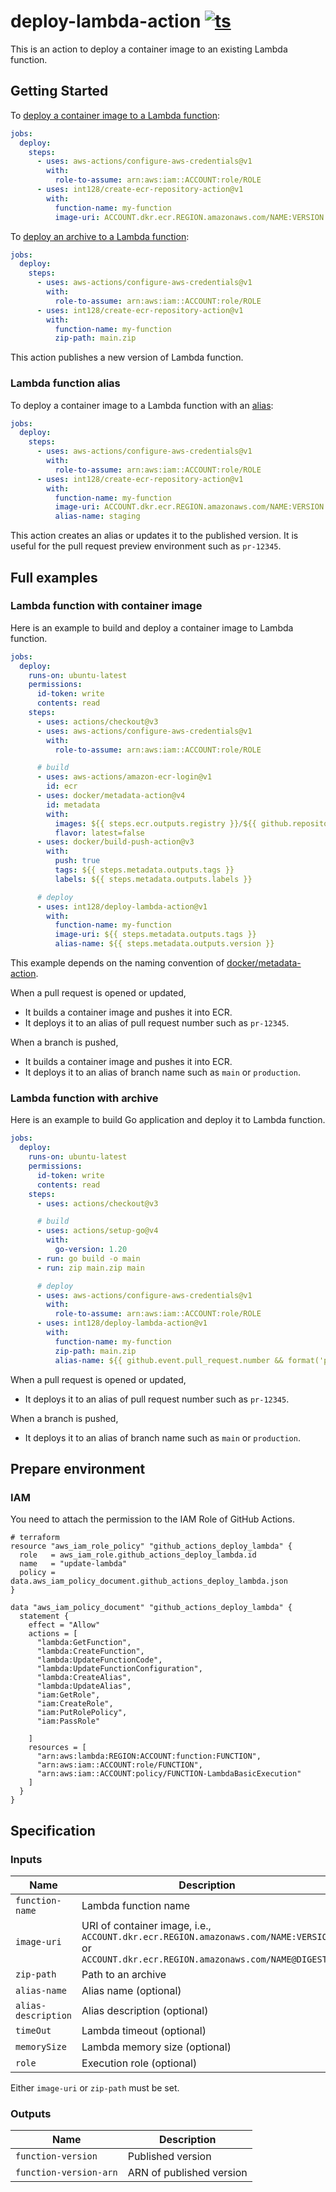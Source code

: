 # deploy-lambda-action [![ts](https://github.com/lampvux/deploy-lambda-action/actions/workflows/ts.yaml/badge.svg)](https://github.com/lampvux/deploy-lambda-action/actions/workflows/ts.yaml)

This is an action to deploy a container image to an existing Lambda function.

## Getting Started

To [deploy a container image to a Lambda function](https://docs.aws.amazon.com/lambda/latest/dg/gettingstarted-images.html):

```yaml
jobs:
  deploy:
    steps:
      - uses: aws-actions/configure-aws-credentials@v1
        with:
          role-to-assume: arn:aws:iam::ACCOUNT:role/ROLE
      - uses: int128/create-ecr-repository-action@v1
        with:
          function-name: my-function
          image-uri: ACCOUNT.dkr.ecr.REGION.amazonaws.com/NAME:VERSION
```

To [deploy an archive to a Lambda function](https://docs.aws.amazon.com/lambda/latest/dg/configuration-function-zip.html):

```yaml
jobs:
  deploy:
    steps:
      - uses: aws-actions/configure-aws-credentials@v1
        with:
          role-to-assume: arn:aws:iam::ACCOUNT:role/ROLE
      - uses: int128/create-ecr-repository-action@v1
        with:
          function-name: my-function
          zip-path: main.zip
```

This action publishes a new version of Lambda function.

### Lambda function alias

To deploy a container image to a Lambda function with an [alias](https://docs.aws.amazon.com/lambda/latest/dg/configuration-aliases.html):

```yaml
jobs:
  deploy:
    steps:
      - uses: aws-actions/configure-aws-credentials@v1
        with:
          role-to-assume: arn:aws:iam::ACCOUNT:role/ROLE
      - uses: int128/create-ecr-repository-action@v1
        with:
          function-name: my-function
          image-uri: ACCOUNT.dkr.ecr.REGION.amazonaws.com/NAME:VERSION
          alias-name: staging
```

This action creates an alias or updates it to the published version.
It is useful for the pull request preview environment such as `pr-12345`.

## Full examples

### Lambda function with container image

Here is an example to build and deploy a container image to Lambda function.

```yaml
jobs:
  deploy:
    runs-on: ubuntu-latest
    permissions:
      id-token: write
      contents: read
    steps:
      - uses: actions/checkout@v3
      - uses: aws-actions/configure-aws-credentials@v1
        with:
          role-to-assume: arn:aws:iam::ACCOUNT:role/ROLE

      # build
      - uses: aws-actions/amazon-ecr-login@v1
        id: ecr
      - uses: docker/metadata-action@v4
        id: metadata
        with:
          images: ${{ steps.ecr.outputs.registry }}/${{ github.repository }}
          flavor: latest=false
      - uses: docker/build-push-action@v3
        with:
          push: true
          tags: ${{ steps.metadata.outputs.tags }}
          labels: ${{ steps.metadata.outputs.labels }}

      # deploy
      - uses: int128/deploy-lambda-action@v1
        with:
          function-name: my-function
          image-uri: ${{ steps.metadata.outputs.tags }}
          alias-name: ${{ steps.metadata.outputs.version }}
```

This example depends on the naming convention of [docker/metadata-action](https://github.com/docker/metadata-action).

When a pull request is opened or updated,

- It builds a container image and pushes it into ECR.
- It deploys it to an alias of pull request number such as `pr-12345`.

When a branch is pushed,

- It builds a container image and pushes it into ECR.
- It deploys it to an alias of branch name such as `main` or `production`.

### Lambda function with archive

Here is an example to build Go application and deploy it to Lambda function.

```yaml
jobs:
  deploy:
    runs-on: ubuntu-latest
    permissions:
      id-token: write
      contents: read
    steps:
      - uses: actions/checkout@v3

      # build
      - uses: actions/setup-go@v4
        with:
          go-version: 1.20
      - run: go build -o main
      - run: zip main.zip main

      # deploy
      - uses: aws-actions/configure-aws-credentials@v1
        with:
          role-to-assume: arn:aws:iam::ACCOUNT:role/ROLE
      - uses: int128/deploy-lambda-action@v1
        with:
          function-name: my-function
          zip-path: main.zip
          alias-name: ${{ github.event.pull_request.number && format('pr-{0}', github.event.pull_request.number) || github.ref_name }}
```

When a pull request is opened or updated,

- It deploys it to an alias of pull request number such as `pr-12345`.

When a branch is pushed,

- It deploys it to an alias of branch name such as `main` or `production`.

## Prepare environment

### IAM

You need to attach the permission to the IAM Role of GitHub Actions.

```hcl
# terraform
resource "aws_iam_role_policy" "github_actions_deploy_lambda" {
  role   = aws_iam_role.github_actions_deploy_lambda.id
  name   = "update-lambda"
  policy = data.aws_iam_policy_document.github_actions_deploy_lambda.json
}

data "aws_iam_policy_document" "github_actions_deploy_lambda" {
  statement {
    effect = "Allow"
    actions = [
      "lambda:GetFunction",
      "lambda:CreateFunction",
      "lambda:UpdateFunctionCode",
      "lambda:UpdateFunctionConfiguration",
      "lambda:CreateAlias",
      "lambda:UpdateAlias",
      "iam:GetRole",
      "iam:CreateRole",
      "iam:PutRolePolicy",
      "iam:PassRole"

    ]
    resources = [
      "arn:aws:lambda:REGION:ACCOUNT:function:FUNCTION",
      "arn:aws:iam::ACCOUNT:role/FUNCTION",
      "arn:aws:iam::ACCOUNT:policy/FUNCTION-LambdaBasicExecution"
    ]
  }
}
```

## Specification

### Inputs

| Name | Description
|------|------------
| `function-name` | Lambda function name
| `image-uri` | URI of container image, i.e., `ACCOUNT.dkr.ecr.REGION.amazonaws.com/NAME:VERSION` or `ACCOUNT.dkr.ecr.REGION.amazonaws.com/NAME@DIGEST`
| `zip-path` | Path to an archive
| `alias-name` | Alias name (optional)
| `alias-description` | Alias description (optional)
| `timeOut` | Lambda timeout (optional)
| `memorySize` | Lambda memory size (optional)
| `role` | Execution role (optional)

Either `image-uri` or `zip-path` must be set.

### Outputs

| Name | Description
|------|------------
| `function-version` | Published version
| `function-version-arn` | ARN of published version
